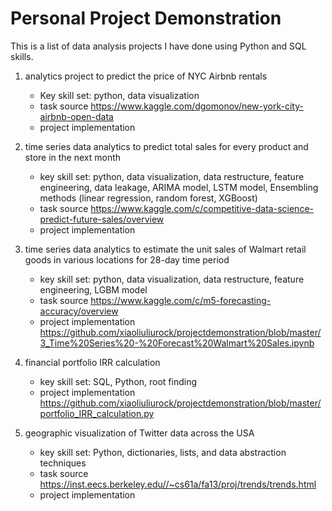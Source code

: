 # Personal Project Demonstration
This is a list of data analysis projects I have done using Python and SQL skills. 

1. analytics project to predict the price of NYC Airbnb rentals

    * Key skill set: python, data visualization
  	* task source https://www.kaggle.com/dgomonov/new-york-city-airbnb-open-data
    * project implementation 

2. time series data analytics to predict total sales for every product and store in the next month
    
    * key skill set: python, data visualization, data restructure, feature engineering, data leakage, ARIMA model, LSTM model, Ensembling methods (linear regression, random forest, XGBoost)
  	* task source https://www.kaggle.com/c/competitive-data-science-predict-future-sales/overview
    * project implementation
    
3. time series data analytics to estimate the unit sales of Walmart retail goods in various locations for 28-day time period
    
    * key skill set: python, data visualization, data restructure, feature engineering, LGBM model
  	* task source https://www.kaggle.com/c/m5-forecasting-accuracy/overview
    * project implementation https://github.com/xiaoliuliurock/projectdemonstration/blob/master/3_Time%20Series%20-%20Forecast%20Walmart%20Sales.ipynb

4. financial portfolio IRR calculation

    * key skill set: SQL, Python, root finding
    * project implementation https://github.com/xiaoliuliurock/projectdemonstration/blob/master/portfolio_IRR_calculation.py
    
5. geographic visualization of Twitter data across the USA
    
    * key skill set: Python, dictionaries, lists, and data abstraction techniques
    * task source https://inst.eecs.berkeley.edu//~cs61a/fa13/proj/trends/trends.html
    * project implementation
